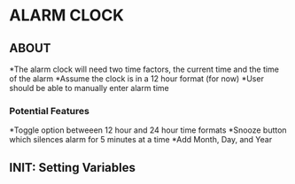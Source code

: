 # ALARM CLOCK #

## ABOUT ##
*The alarm clock will need two time factors, the current time and the time of the alarm
*Assume the clock is in a 12 hour format (for now)
*User should be able to manually enter alarm time
### Potential Features ###
*Toggle option betweeen 12 hour and 24 hour time formats
*Snooze button which silences alarm for 5 minutes at a time
*Add Month, Day, and Year


## INIT: Setting Variables ##